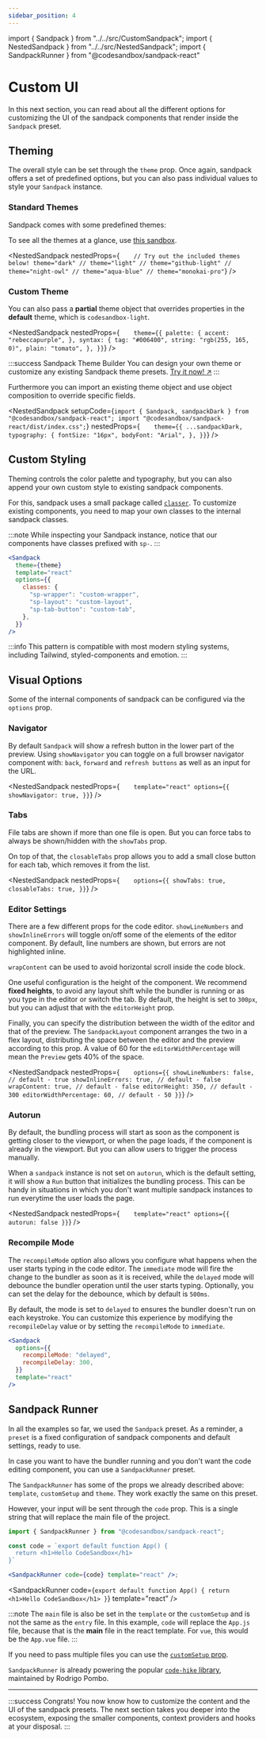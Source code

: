 ```yaml
---
sidebar_position: 4
---
```


import { Sandpack } from "../../src/CustomSandpack";
import { NestedSandpack } from "../../src/NestedSandpack";
import { SandpackRunner } from "@codesandbox/sandpack-react"

# Custom UI

In this next section, you can read about all the different options for customizing the UI of the sandpack components that render inside the `Sandpack` preset.

## Theming

The overall style can be set through the `theme` prop. Once again, sandpack offers a set of predefined options, but you can also pass individual values to style your `Sandpack` instance.

### Standard Themes

Sandpack comes with some predefined themes:

To see all the themes at a glance, use [this sandbox](https://codesandbox.io/s/sandpack-theme-yqsmj).

<!-- prettier-ignore -->
<NestedSandpack nestedProps={`    // Try out the included themes below!
      theme="dark"
      // theme="light"
      // theme="github-light"
      // theme="night-owl"
      // theme="aqua-blue"
      // theme="monokai-pro"`}
/>

### Custom Theme

You can also pass a **partial** theme object that overrides properties in the
**default** theme, which is `codesandbox-light`.

<!-- prettier-ignore -->
<NestedSandpack nestedProps={`    theme={{
        palette: {
          accent: "rebeccapurple",
        },
        syntax: {
          tag: "#006400",
          string: "rgb(255, 165, 0)",
          plain: "tomato",
        },
      }}`}
  />

:::success Sandpack Theme Builder
You can design your own theme or customize any existing Sandpack theme presets. [Try it now! ↗](https://sandpack.codesandbox.io/theme)
:::

Furthermore you can import an existing theme object and use object composition to override specific fields.

<!-- prettier-ignore -->
<NestedSandpack 
  setupCode={`import { Sandpack, sandpackDark } from "@codesandbox/sandpack-react";
import "@codesandbox/sandpack-react/dist/index.css";`} 
  nestedProps={`    theme={{
        ...sandpackDark,
        typography: {
          fontSize: "16px",
          bodyFont: "Arial",
        },
      }}`}
  />

## Custom Styling

Theming controls the color palette and typography, but you can also append your own custom style to existing sandpack components.

For this, sandpack uses a small package called [`classer`](https://github.com/code-hike/codehike/tree/next/packages/classer). To customize existing components, you need to map your own classes to the internal sandpack classes.

:::note
While inspecting your Sandpack instance, notice that our components have classes prefixed with `sp-`.
:::

```jsx
<Sandpack
  theme={theme}
  template="react"
  options={{
    classes: {
      "sp-wrapper": "custom-wrapper",
      "sp-layout": "custom-layout",
      "sp-tab-button": "custom-tab",
    },
  }}
/>
```

:::info
This pattern is compatible with most modern styling systems, including Tailwind, styled-components and emotion.
:::

## Visual Options

Some of the internal components of sandpack can be configured via the `options` prop.

### Navigator

By default `Sandpack` will show a refresh button in the lower part of the preview. Using `showNavigator` you can toggle on a full browser navigator component with: `back`, `forward` and `refresh buttons` as well as an input for the URL.

<!-- prettier-ignore -->
<NestedSandpack
  nestedProps={`    template="react"
      options={{
        showNavigator: true,
      }}`}
/>

### Tabs

File tabs are shown if more than one file is open. But you can force tabs to always be shown/hidden with the `showTabs` prop.

On top of that, the `closableTabs` prop allows you to add a small close button for each tab, which removes it from the list.

<!-- prettier-ignore -->
<NestedSandpack
  nestedProps={`    options={{
        showTabs: true,
        closableTabs: true,
      }}`}
/>

### Editor Settings

There are a few different props for the code editor. `showLineNumbers` and `showInlineErrors` will toggle on/off some of the elements of the editor component. By default, line numbers are shown, but errors are not highlighted inline.

`wrapContent` can be used to avoid horizontal scroll inside the code block.

One useful configuration is the height of the component. We recommend **fixed
heights**, to avoid any layout shift while the bundler is running or as you type
in the editor or switch the tab. By default, the height is set to `300px`, but
you can adjust that with the `editorHeight` prop.

Finally, you can specify the distribution between the width of the editor and that of the preview. The `SandpackLayout` component arranges the two in a flex layout, distributing the space between the editor and the preview according to this prop. A value of 60 for the `editorWidthPercentage` will mean the `Preview` gets 40% of the space.

<!-- prettier-ignore -->
<NestedSandpack
  nestedProps={`    options={{
        showLineNumbers: false, // default - true
        showInlineErrors: true, // default - false
        wrapContent: true, // default - false
        editorHeight: 350, // default - 300
        editorWidthPercentage: 60, // default - 50
      }}`}
/>

### Autorun

By default, the bundling process will start as soon as the component is getting
closer to the viewport, or when the page loads, if the component is already in
the viewport. But you can allow users to trigger the process manually.

When a `sandpack` instance is not set on `autorun`, which is the default
setting, it will show a `Run` button that initializes the bundling process. This can be handy in situations in which you don't want multiple sandpack instances to run everytime the user loads the page.

<!-- prettier-ignore -->
<NestedSandpack
  nestedProps={`    template="react"
      options={{
        autorun: false
      }}`}
/>

### Recompile Mode

The `recompileMode` option also allows you configure what happens when the user starts typing in the code editor. The `immediate` mode will fire the change to the bundler as soon as it is received, while the `delayed` mode will debounce the bundler operation until the user starts typing. Optionally, you can set the delay for the debounce, which by default is `500ms`.

By default, the mode is set to `delayed` to ensures the bundler doesn't run on each keystroke. You can customize this
experience by modifying the `recompileDelay` value or by setting the
`recompileMode` to `immediate`.

```jsx
<Sandpack
  options={{
    recompileMode: "delayed",
    recompileDelay: 300,
  }}
  template="react"
/>
```

## Sandpack Runner

In all the examples so far, we used the `Sandpack` preset. As a reminder, a `preset` is a fixed configuration of sandpack
components and default settings, ready to use.

In case you want to have the bundler running and you don't want the code editing
component, you can use a `SandpackRunner` preset.

The `SandpackRunner` has some of the props we already described above:
`template`, `customSetup` and `theme`. They work exactly the same on this
preset.

However, your input will be sent through the `code` prop. This is a single
string that will replace the main file of the project.

```jsx
import { SandpackRunner } from "@codesandbox/sandpack-react";

const code = `export default function App() {
  return <h1>Hello CodeSandbox</h1>
}`

<SandpackRunner code={code} template="react" />;
```

<SandpackRunner code={`export default function App() { return <h1>Hello CodeSandbox</h1> }`} template="react" />

:::note
The `main` file is also be set in the `template` or the `customSetup` and is not the same as the `entry` file. In this example, `code` will replace the `App.js` file, because that is the
**main** file in the react template. For `vue`, this would be the `App.vue` file.
:::

If you need to pass multiple files you can use the [`customSetup` prop](/getting-started/custom-content#custom-setup).

`SandpackRunner` is already powering the popular [`code-hike` library](https://github.com/code-hike/codehike), maintained by Rodrigo Pombo.

---

:::success Congrats!
You now know how to customize the content and the UI of the sandpack presets. The next section takes you deeper into the ecosystem, exposing the smaller components, context providers and hooks at your disposal.
:::
